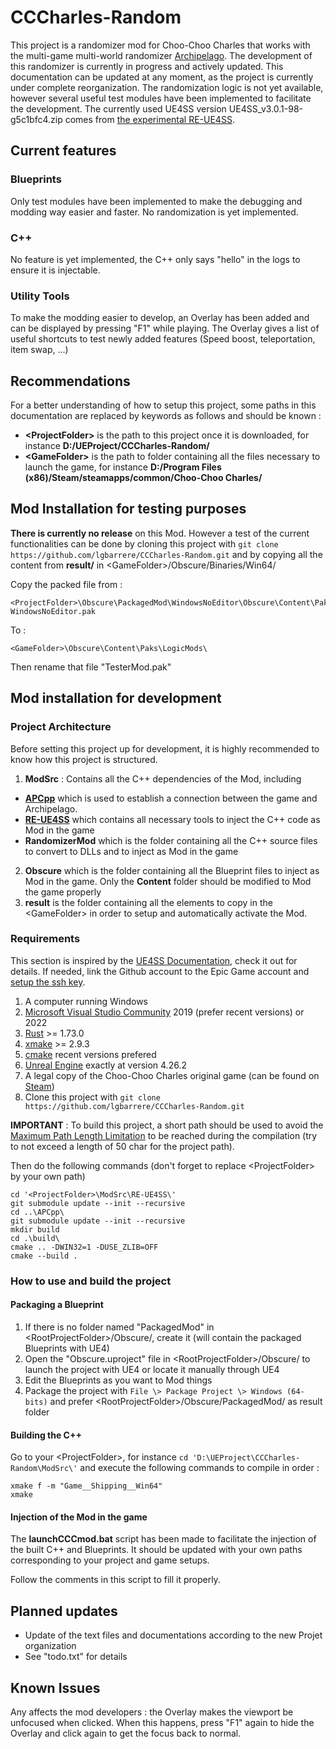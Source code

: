 # CCCharles-Random
This project is a randomizer mod for Choo-Choo Charles that works with the multi-game multi-world randomizer [Archipelago](https://archipelago.gg/).
The development of this randomizer is currently in progress and actively updated.
This documentation can be updated at any moment, as the project is currently under complete reorganization.
The randomization logic is not yet available, however several useful test modules have been implemented to facilitate the development.
The currently used UE4SS version UE4SS_v3.0.1-98-g5c1bfc4.zip comes from [the experimental RE-UE4SS](https://github.com/UE4SS-RE/RE-UE4SS/releases/tag/experimental).

## Current features
### Blueprints
Only test modules have been implemented to make the debugging and modding way easier and faster.
No randomization is yet implemented.

### C++
No feature is yet implemented, the C++ only says "hello" in the logs to ensure it is injectable.

### Utility Tools
To make the modding easier to develop, an Overlay has been added and can be displayed by pressing "F1" while playing.
The Overlay gives a list of useful shortcuts to test newly added features (Speed boost, teleportation, item swap, ...)

## Recommendations
For a better understanding of how to setup this project, some paths in this documentation are replaced by keywords as follows and should be known :
* **\<ProjectFolder\>** is the path to this project once it is downloaded, for instance **D:/UEProject/CCCharles-Random/**
* **\<GameFolder\>** is the path to folder containing all the files necessary to launch the game, for instance **D:/Program Files (x86)/Steam/steamapps/common/Choo-Choo Charles/**

## Mod Installation for testing purposes
**There is currently no release** on this Mod. However a test of the current functionalities can be done by cloning this project with ``git clone https://github.com/lgbarrere/CCCharles-Random.git`` and by copying all the content from **result/** in \<GameFolder\>/Obscure/Binaries/Win64/

Copy the packed file from :
```
<ProjectFolder>\Obscure\PackagedMod\WindowsNoEditor\Obscure\Content\Paks\pakchunk1-WindowsNoEditor.pak
```
To :
```
<GameFolder>\Obscure\Content\Paks\LogicMods\
```
Then rename that file "TesterMod.pak"

## Mod installation for development
### Project Architecture
Before setting this project up for development, it is highly recommended to know how this project is structured.
1. **ModSrc** : Contains all the C++ dependencies of the Mod, including
* [**APCpp**](https://github.com/N00byKing/APCpp) which is used to establish a connection between the game and Archipelago.
* [**RE-UE4SS**](https://github.com/UE4SS-RE/RE-UE4SS) which contains all necessary tools to inject the C++ code as Mod in the game
* **RandomizerMod** which is the folder containing all the C++ source files to convert to DLLs and to inject as Mod in the game
2. **Obscure** which is the folder containing all the Blueprint files to inject as Mod in the game. Only the **Content** folder should be modified to Mod the game properly
3. **result** is the folder containing all the elements to copy in the \<GameFolder\> in order to setup and automatically activate the Mod.

### Requirements
This section is inspired by the [UE4SS Documentation](https://docs.ue4ss.com/dev/index.html), check it out for details.
If needed, link the Github account to the Epic Game account and [setup the ssh key](https://www.youtube.com/watch?v=X40b9x9BFGo).
1. A computer running Windows
2. [Microsoft Visual Studio Community](https://visualstudio.microsoft.com/fr/vs/community/) 2019 (prefer recent versions) or 2022
3. [Rust](https://www.rust-lang.org/tools/install) >= 1.73.0
4. [xmake](https://xmake.io/#/) >= 2.9.3
5. [cmake](https://cmake.org/download/) recent versions prefered
6. [Unreal Engine](https://www.unrealengine.com/en-US/download) exactly at version 4.26.2
7. A legal copy of the Choo-Choo Charles original game (can be found on [Steam](https://store.steampowered.com/))
8. Clone this project with ``git clone https://github.com/lgbarrere/CCCharles-Random.git``

**IMPORTANT** : To build this project, a short path should be used to avoid the [Maximum Path Length Limitation](https://learn.microsoft.com/en-us/windows/win32/fileio/maximum-file-path-limitation?tabs=registry) to be reached during the compilation (try to not exceed a length of 50 char for the project path).

Then do the following commands (don't forget to replace \<ProjectFolder\> by your own path)
```
cd '<ProjectFolder>\ModSrc\RE-UE4SS\'
git submodule update --init --recursive
cd ..\APCpp\
git submodule update --init --recursive
mkdir build
cd .\build\
cmake .. -DWIN32=1 -DUSE_ZLIB=OFF
cmake --build .
```

### How to use and build the project
#### Packaging a Blueprint
1. If there is no folder named "PackagedMod" in \<RootProjectFolder\>/Obscure/, create it (will contain the packaged Blueprints with UE4)
2. Open the "Obscure.uproject" file in \<RootProjectFolder\>/Obscure/ to launch the project with UE4 or locate it manually through UE4
3. Edit the Blueprints as you want to Mod things
4. Package the project with `File \> Package Project \> Windows (64-bits)` and prefer \<RootProjectFolder\>/Obscure/PackagedMod/ as result folder
#### Building the C++
Go to your \<ProjectFolder\>, for instance ``cd 'D:\UEProject\CCCharles-Random\ModSrc\'`` and execute the following commands to compile in order :
```
xmake f -m "Game__Shipping__Win64"
xmake
```

#### Injection of the Mod in the game
The **launchCCCmod.bat** script has been made to facilitate the injection of the built C++ and Blueprints. It should be updated with your own paths corresponding to your project and game setups.

Follow the comments in this script to fill it properly.

## Planned updates
* Update of the text files and documentations according to the new Projet organization
* See "todo.txt" for details

## Known Issues
Any affects the mod developers : the Overlay makes the viewport be unfocused when clicked. When this happens, press "F1" again to hide the Overlay and click again to get the focus back to normal.
